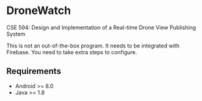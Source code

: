 # DroneWatch

CSE 594: Design and Implementation of a Real-time Drone View Publishing System

This is not an out-of-the-box program. It needs to be integrated with Firebase. You need to take extra steps to configure. 

## Requirements

* Android >= 8.0
* Java >= 1.8

